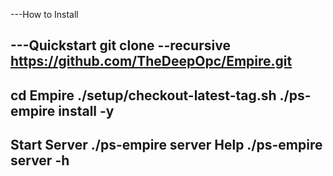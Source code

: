 ---How to Install

---Quickstart
git clone --recursive https://github.com/TheDeepOpc/Empire.git
----
 cd Empire
./setup/checkout-latest-tag.sh
./ps-empire install -y
---
Start Server
./ps-empire server
Help
./ps-empire server -h
---
